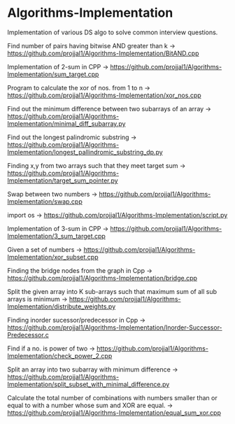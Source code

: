 # Algorithms-Implementation
Implementation of various DS algo to solve common interview questions.

Find number of pairs having bitwise AND greater than k
 -> https://github.com/projjal1/Algorithms-Implementation/BitAND.cpp

Implementation of 2-sum in CPP
 -> https://github.com/projjal1/Algorithms-Implementation/sum_target.cpp

Program to calculate the xor of nos. from 1 to n
 -> https://github.com/projjal1/Algorithms-Implementation/xor_nos.cpp

Find out the minimum difference between two subarrays of an array
 -> https://github.com/projjal1/Algorithms-Implementation/minimal_diff_subarray.py

Find out the longest palindromic substring
 -> https://github.com/projjal1/Algorithms-Implementation/longest_pallindromic_substring_dp.py

Finding x,y from two arrays such that they meet target sum
 -> https://github.com/projjal1/Algorithms-Implementation/target_sum_pointer.py

Swap between two numbers 
 -> https://github.com/projjal1/Algorithms-Implementation/swap.cpp

import os
 -> https://github.com/projjal1/Algorithms-Implementation/script.py

Implementation of 3-sum in CPP
 -> https://github.com/projjal1/Algorithms-Implementation/3_sum_target.cpp

Given a set of numbers 
 -> https://github.com/projjal1/Algorithms-Implementation/xor_subset.cpp

Finding the bridge nodes from the graph in Cpp
 -> https://github.com/projjal1/Algorithms-Implementation/bridge.cpp

Split the given array into K sub-arrays such that maximum sum of all sub arrays is minimum
 -> https://github.com/projjal1/Algorithms-Implementation/distribute_weights.py

Finding inorder sucessor/predecessor in Cpp
 -> https://github.com/projjal1/Algorithms-Implementation/Inorder-Successor-Predecessor.c

Find if a no. is power of two
 -> https://github.com/projjal1/Algorithms-Implementation/check_power_2.cpp

Split an array into two subarray with minimum difference
 -> https://github.com/projjal1/Algorithms-Implementation/split_subset_with_minimal_difference.py

Calculate the total number of combinations with numbers smaller than or equal to with a number  whose sum and XOR are equal.
 -> https://github.com/projjal1/Algorithms-Implementation/equal_sum_xor.cpp

